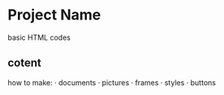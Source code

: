 # Project Name  
  basic HTML codes
## cotent
  how to make:
    · documents 
    · pictures
    · frames
    · styles 
    · buttons
    
    
